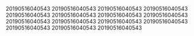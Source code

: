 20190516040543
20190516040543
20190516040543
20190516040543
20190516040543
20190516040543
20190516040543
20190516040543
20190516040543
20190516040543
20190516040543
20190516040543
20190516040543
20190516040543
20190516040543

